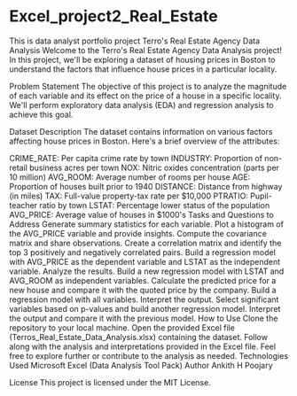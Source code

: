 # Excel_project2_Real_Estate
This is data   analyst  portfolio project 
Terro's Real Estate Agency Data Analysis
Welcome to the Terro's Real Estate Agency Data Analysis project! In this project, we'll be exploring a dataset of housing prices in Boston to understand the factors that influence house prices in a particular locality.

Problem Statement
The objective of this project is to analyze the magnitude of each variable and its effect on the price of a house in a specific locality. We'll perform exploratory data analysis (EDA) and regression analysis to achieve this goal.

Dataset Description
The dataset contains information on various factors affecting house prices in Boston. Here's a brief overview of the attributes:

CRIME_RATE: Per capita crime rate by town
INDUSTRY: Proportion of non-retail business acres per town
NOX: Nitric oxides concentration (parts per 10 million)
AVG_ROOM: Average number of rooms per house
AGE: Proportion of houses built prior to 1940
DISTANCE: Distance from highway (in miles)
TAX: Full-value property-tax rate per $10,000
PTRATIO: Pupil-teacher ratio by town
LSTAT: Percentage lower status of the population
AVG_PRICE: Average value of houses in $1000's
Tasks and Questions to Address
Generate summary statistics for each variable.
Plot a histogram of the AVG_PRICE variable and provide insights.
Compute the covariance matrix and share observations.
Create a correlation matrix and identify the top 3 positively and negatively correlated pairs.
Build a regression model with AVG_PRICE as the dependent variable and LSTAT as the independent variable. Analyze the results.
Build a new regression model with LSTAT and AVG_ROOM as independent variables. Calculate the predicted price for a new house and compare it with the quoted price by the company.
Build a regression model with all variables. Interpret the output.
Select significant variables based on p-values and build another regression model. Interpret the output and compare it with the previous model.
How to Use
Clone the repository to your local machine.
Open the provided Excel file (Terros_Real_Estate_Data_Analysis.xlsx) containing the dataset.
Follow along with the analysis and interpretations provided in the Excel file.
Feel free to explore further or contribute to the analysis as needed.
Technologies Used
Microsoft Excel (Data Analysis Tool Pack)
Author
Ankith H Poojary

License
This project is licensed under the MIT License.
